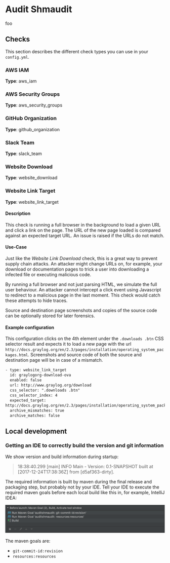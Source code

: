 # Audit Shmaudit

foo

## Checks

This section describes the different check types you can use in your `config.yml`.

### AWS IAM
**Type**: aws_iam

### AWS Security Groups
**Type**: aws_security_groups

### GitHub Organization
**Type**: github_organization

### Slack Team
**Type**: slack_team

### Website Download
**Type**: website_download

### Website Link Target
**Type**: website_link_target

#### Description
This check is running a full browser in the background to load a given URL and click a link on the page. The URL of the new page loaded is compared against an expected target URL. An issue is raised if the URLs do not match.

#### Use-Case
Just like the *Website Link Download* check, this is a great way to prevent supply chain attacks. An attacker might change URLs on, for example, your download or documentation pages to trick a user into downloading a infected file or executing malicious code.

By running a full browser and not just parsing HTML, we simulate the full user behaviour. An attacker cannot intercept a click event using Javascript to redirect to a malicious page in the last moment. This check would catch these attempts to hide traces.

Source and destination page screenshots and copies of the source code can be optionally stored for later forensics.

#### Example configuration

This configuration clicks on the 4th element under the `.downloads .btn` CSS selector result and expects it to load a new page with the url `http://docs.graylog.org/en/2.3/pages/installation/operating_system_packages.html`. Screenshots and source code of both the source and destination page will be in case of a mismatch.

```
- type: website_link_target
  id: graylogorg-download-ova
  enabled: false
  url: http://www.graylog.org/download
  css_selector: ".downloads .btn"
  css_selector_index: 4
  expected_target: http://docs.graylog.org/en/2.3/pages/installation/operating_system_packages.html
  archive_mismatches: true
  archive_matches: false
```

## Local development

### Getting an IDE to correctly build the version and git information

We show version and build information during startup:

> 18:38:40.299 [main] INFO Main - Version: 0.1-SNAPSHOT built at [2017-12-24T17:38:36Z] from [d5af363-dirty].

The required information is built by maven during the final release and packaging step, but probably not by your IDE. Tell your IDE to execute the required maven goals before each local build like this in, for example, IntelliJ IDEA:

![IntelliJ build steps](maven-build-ide.png)

The maven goals are:

* `git-commit-id:revision`
* `resources:resources`
